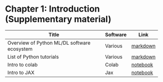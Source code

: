 # Chapter 1: Introduction (Supplementary material)

[colab_intro]: https://colab.research.google.com/github/probml/pyprobml/blob/master/book1/supplements/colab_intro.ipynb
[jax_intro]: https://colab.research.google.com/github/probml/pyprobml/blob/master/book1/supplements/jax_intro.ipynb

[python_md]: https://colab.research.google.com/github/probml/pyprobml/blob/master/book1/supplements/python.md
[software_md]: https://colab.research.google.com/github/probml/pyprobml/blob/master/book1/supplments/software.md


|Title|Software|Link|
|-----------|----|----|
|Overview of Python ML/DL software ecosystem| Various | [markdown][software_md]|
|List of Python tutorials | Various | [markdown][python_md]|
|Intro to colab| Colab | [notebook][colab_intro]  | 
|Intro to JAX| Jax | [notebook][jax_intro] |


